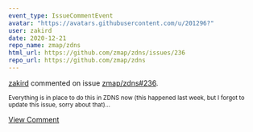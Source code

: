 ```yaml
---
event_type: IssueCommentEvent
avatar: "https://avatars.githubusercontent.com/u/201296?"
user: zakird
date: 2020-12-21
repo_name: zmap/zdns
html_url: https://github.com/zmap/zdns/issues/236
repo_url: https://github.com/zmap/zdns
---
```


<a href='https://github.com/zakird' target='_blank'>zakird</a> commented on issue <a href='https://github.com/zmap/zdns/issues/236' target='_blank'>zmap/zdns#236</a>.

<small>Everything is in place to do this in ZDNS now (this happened last week, but I forgot to update this issue, sorry about that)...</small>

<a href='https://github.com/zmap/zdns/issues/236' target='_blank'>View Comment</a>